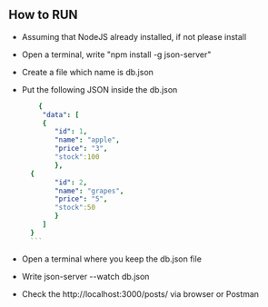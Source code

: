 ## How to RUN

  - Assuming that NodeJS already installed, if not please install 
  - Open a terminal, write "npm install -g json-server" 
  - Create a file which name is db.json
  - Put the following JSON inside the db.json 
  
      ```yaml
          {
           "data": [
           {
              "id": 1,
              "name": "apple",
              "price": "3",
              "stock":100
              },
        {
              "id": 2,
              "name": "grapes",
              "price": "5",
              "stock":50
              }
           ]
        }
        ```
  - Open a terminal where you keep the db.json file
  - Write json-server --watch db.json
  - Check the http://localhost:3000/posts/ via browser or Postman
